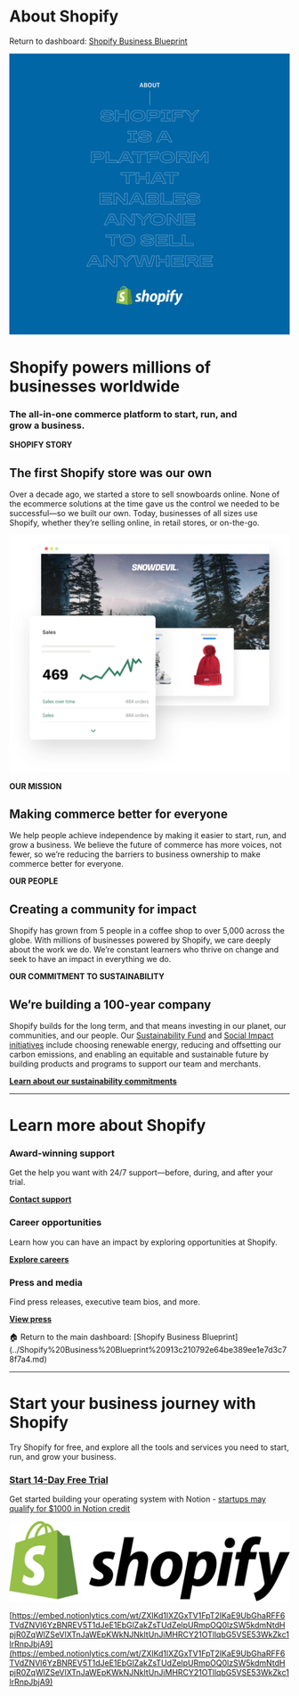 # About Shopify

Return to dashboard: [Shopify Business Blueprint](../Shopify%20Business%20Blueprint%20913c210792e64be389ee1e7d3c78f7a4.md)

![Shopify_BBNotionTemplate_About_Widget.jpg](About%20Shopify%2033eb642b0063414ab034e76248e70c48/Shopify_BBNotionTemplate_About_Widget.jpg)

# **Shopify powers millions of businesses worldwide**

### The all-in-one commerce platform to start, run, and grow a business.

**SHOPIFY STORY**

## **The first Shopify store was our own**

Over a decade ago, we started a store to sell snowboards online. None of the ecommerce solutions at the time gave us the control we needed to be successful—so we built our own. Today, businesses of all sizes use Shopify, whether they’re selling online, in retail stores, or on-the-go.

![Untitled](About%20Shopify%2033eb642b0063414ab034e76248e70c48/Untitled.png)

**OUR MISSION**

## **Making commerce better for everyone**

We help people achieve independence by making it easier to start, run, and grow a business. We believe the future of commerce has more voices, not fewer, so we’re reducing the barriers to business ownership to make commerce better for everyone.

**OUR PEOPLE**

## **Creating a community for impact**

Shopify has grown from 5 people in a coffee shop to over 5,000 across the globe. With millions of businesses powered by Shopify, we care deeply about the work we do. We’re constant learners who thrive on change and seek to have an impact in everything we do.

**OUR COMMITMENT TO SUSTAINABILITY**

## **We’re building a 100-year company**

Shopify builds for the long term, and that means investing in our planet, our communities, and our people. Our [Sustainability Fund](https://www.shopify.ca/about/environment/sustainability-fund) and [Social Impact initiatives](https://www.shopify.ca/about/social-impact) include choosing renewable energy, reducing and offsetting our carbon emissions, and enabling an equitable and sustainable future by building products and programs to support our team and merchants.

**[Learn about our sustainability commitments](https://www.shopify.ca/about/environment)**

---

# **Learn more about Shopify**

### **Award-winning support**

Get the help you want with 24/7 support—before, during, and after your trial.

**[Contact support](https://www.shopify.ca/contact?utm_source=notion&utm_medium=referral&utm_campaign=bb&utm_content=bae-bb-notion-template)**

### **Career opportunities**

Learn how you can have an impact by exploring opportunities at Shopify.

**[Explore careers](https://www.shopify.ca/careers?utm_source=notion&utm_medium=referral&utm_campaign=bb&utm_content=bae-bb-notion-template)**

### **Press and media**

Find press releases, executive team bios, and more.

**[View press](https://news.shopify.com/?utm_source=notion&utm_medium=referral&utm_campaign=bb&utm_content=bae-bb-notion-template)**

<aside>
🏠 Return to the main dashboard: [Shopify Business Blueprint](../Shopify%20Business%20Blueprint%20913c210792e64be389ee1e7d3c78f7a4.md)

</aside>

---

# Start your business journey with Shopify

Try Shopify for free, and explore all the tools and services you need to start, run, and grow your business.

### [Start 14-Day Free Trial](https://www.shopify.com/?utm_source=notion&utm_medium=referral&utm_campaign=bb&utm_content=bae-bb-notion-template)

Get started building your operating system with Notion - [startups may qualify for $1000 in Notion credit](https://www.notion.so/pages/shopify-notion-startup-partnership)

![Shopify.svg](Shopify.svg)

[https://embed.notionlytics.com/wt/ZXlKd1lXZGxTV1FpT2lKaE9UbGhaRFF6TVdZNVl6YzBNREV5T1dJeE1EbGlZakZsTUdZelpURmpOQ0lzSW5kdmNtdHpjR0ZqWlZSeVlXTnJaWEpKWkNJNkltUnJiMHRCY21OTllqbG5VSE53WkZkc1lrRnpJbjA9](https://embed.notionlytics.com/wt/ZXlKd1lXZGxTV1FpT2lKaE9UbGhaRFF6TVdZNVl6YzBNREV5T1dJeE1EbGlZakZsTUdZelpURmpOQ0lzSW5kdmNtdHpjR0ZqWlZSeVlXTnJaWEpKWkNJNkltUnJiMHRCY21OTllqbG5VSE53WkZkc1lrRnpJbjA9)
